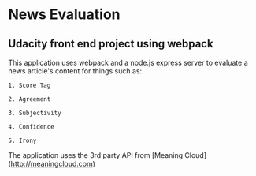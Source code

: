 # News Evaluation
## Udacity front end project using webpack
This application uses webpack and a node.js express server 
to evaluate a news article's content for things such as:

    1. Score Tag

    2. Agreement

    3. Subjectivity

    4. Confidence

    5. Irony

The application uses the 3rd party API from [Meaning Cloud] (http://meaningcloud.com)


